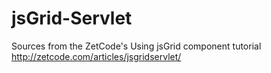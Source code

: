# jsGrid-Servlet
Sources from the ZetCode's Using jsGrid component tutorial
http://zetcode.com/articles/jsgridservlet/
